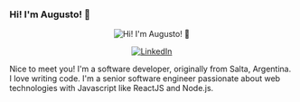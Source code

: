 ### Hi! I'm Augusto! 👋
<p align="center">
<img src="https://raw.githubusercontent.com/AugustoAyala/AugustoAyala/javascript.jpg" alt="Hi! I'm Augusto! 👋" />
</p>
<p align="center">
<a href="www.linkedin.com/in/augustoanibalayala">
<img src="https://img.shields.io/badge/-LinkedIn-%233781da" alt="LinkedIn"/></a> 
</p>

Nice to meet you! I'm a software developer, originally from Salta, Argentina. I love writing code. I'm a senior software engineer passionate about web technologies with Javascript like ReactJS and Node.js.
<!--
**AugustoAyala/AugustoAyala** is a ✨ _special_ ✨ repository because its `README.md` (this file) appears on your GitHub profile.

Here are some ideas to get you started:

- 🔭 I’m currently working on ...
- 🌱 I’m currently learning ...
- 👯 I’m looking to collaborate on ...
- 🤔 I’m looking for help with ...
- 💬 Ask me about ...
- 📫 How to reach me: ...
- 😄 Pronouns: ...
- ⚡ Fun fact: ...
-->
